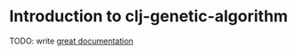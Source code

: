 # Introduction to clj-genetic-algorithm

TODO: write [great documentation](http://jacobian.org/writing/great-documentation/what-to-write/)
